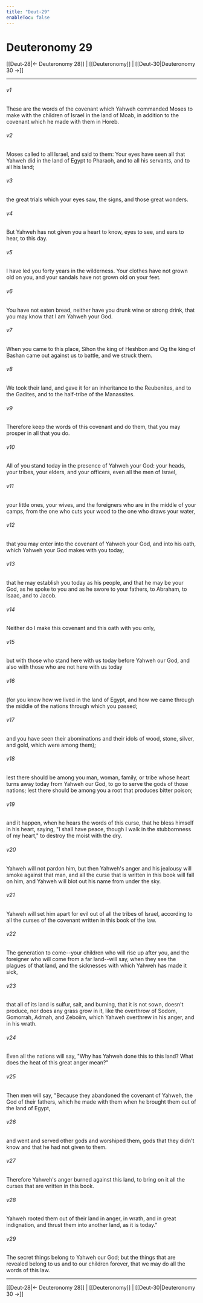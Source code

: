 ```yaml
---
title: "Deut-29"
enableToc: false
---
```

# Deuteronomy 29

[[Deut-28|← Deuteronomy 28]] | [[Deuteronomy]] | [[Deut-30|Deuteronomy 30 →]]
***



###### v1 
These are the words of the covenant which Yahweh commanded Moses to make with the children of Israel in the land of Moab, in addition to the covenant which he made with them in Horeb. 

###### v2 
Moses called to all Israel, and said to them: Your eyes have seen all that Yahweh did in the land of Egypt to Pharaoh, and to all his servants, and to all his land; 

###### v3 
the great trials which your eyes saw, the signs, and those great wonders. 

###### v4 
But Yahweh has not given you a heart to know, eyes to see, and ears to hear, to this day. 

###### v5 
I have led you forty years in the wilderness. Your clothes have not grown old on you, and your sandals have not grown old on your feet. 

###### v6 
You have not eaten bread, neither have you drunk wine or strong drink, that you may know that I am Yahweh your God. 

###### v7 
When you came to this place, Sihon the king of Heshbon and Og the king of Bashan came out against us to battle, and we struck them. 

###### v8 
We took their land, and gave it for an inheritance to the Reubenites, and to the Gadites, and to the half-tribe of the Manassites. 

###### v9 
Therefore keep the words of this covenant and do them, that you may prosper in all that you do. 

###### v10 
All of you stand today in the presence of Yahweh your God: your heads, your tribes, your elders, and your officers, even all the men of Israel, 

###### v11 
your little ones, your wives, and the foreigners who are in the middle of your camps, from the one who cuts your wood to the one who draws your water, 

###### v12 
that you may enter into the covenant of Yahweh your God, and into his oath, which Yahweh your God makes with you today, 

###### v13 
that he may establish you today as his people, and that he may be your God, as he spoke to you and as he swore to your fathers, to Abraham, to Isaac, and to Jacob. 

###### v14 
Neither do I make this covenant and this oath with you only, 

###### v15 
but with those who stand here with us today before Yahweh our God, and also with those who are not here with us today 

###### v16 
(for you know how we lived in the land of Egypt, and how we came through the middle of the nations through which you passed; 

###### v17 
and you have seen their abominations and their idols of wood, stone, silver, and gold, which were among them); 

###### v18 
lest there should be among you man, woman, family, or tribe whose heart turns away today from Yahweh our God, to go to serve the gods of those nations; lest there should be among you a root that produces bitter poison; 

###### v19 
and it happen, when he hears the words of this curse, that he bless himself in his heart, saying, "I shall have peace, though I walk in the stubbornness of my heart," to destroy the moist with the dry. 

###### v20 
Yahweh will not pardon him, but then Yahweh's anger and his jealousy will smoke against that man, and all the curse that is written in this book will fall on him, and Yahweh will blot out his name from under the sky. 

###### v21 
Yahweh will set him apart for evil out of all the tribes of Israel, according to all the curses of the covenant written in this book of the law. 

###### v22 
The generation to come--your children who will rise up after you, and the foreigner who will come from a far land--will say, when they see the plagues of that land, and the sicknesses with which Yahweh has made it sick, 

###### v23 
that all of its land is sulfur, salt, and burning, that it is not sown, doesn't produce, nor does any grass grow in it, like the overthrow of Sodom, Gomorrah, Admah, and Zeboiim, which Yahweh overthrew in his anger, and in his wrath. 

###### v24 
Even all the nations will say, "Why has Yahweh done this to this land? What does the heat of this great anger mean?" 

###### v25 
Then men will say, "Because they abandoned the covenant of Yahweh, the God of their fathers, which he made with them when he brought them out of the land of Egypt, 

###### v26 
and went and served other gods and worshiped them, gods that they didn't know and that he had not given to them. 

###### v27 
Therefore Yahweh's anger burned against this land, to bring on it all the curses that are written in this book. 

###### v28 
Yahweh rooted them out of their land in anger, in wrath, and in great indignation, and thrust them into another land, as it is today." 

###### v29 
The secret things belong to Yahweh our God; but the things that are revealed belong to us and to our children forever, that we may do all the words of this law.

***
[[Deut-28|← Deuteronomy 28]] | [[Deuteronomy]] | [[Deut-30|Deuteronomy 30 →]]

